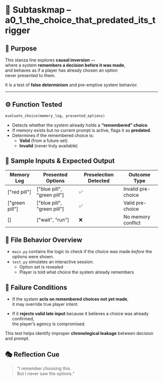 <!-- Save to: subtaskmap.md -->

# 🧭 Subtaskmap – a0_1_the_choice_that_predated_its_trigger

## 🎯 Purpose

This stanza line explores **causal inversion** —  
where a system **remembers a decision before it was made**,  
and behaves as if a player has already chosen an option  
never presented to them.

It is a test of **false determinism** and pre-emptive system behavior.

---

## ⚙️ Function Tested

```python
evaluate_choice(memory_log, presented_options)
```
- Detects whether the system already holds a **“remembered” choice**.
- If memory exists but no current prompt is active, flags it as **predated**.
- Determines if the remembered choice is:
  - **Valid** (from a future set)
  - **Invalid** (never truly available)

## 🧪 Sample Inputs & Expected Output

| Memory Log         | Presented Options             | Preselection Detected  | Outcome Type         |
|--------------------|-------------------------------|------------------------|----------------------|
| ["red pill"]       | ["blue pill", "green pill"]   | ✅                     | Invalid pre-choice   |
| ["green pill"]     | ["blue pill", "green pill"]   | ✅                     | Valid pre-choice     |
| []                 | ["wait", "run"]               | ❌                     | No memory conflict   |

## 📂 File Behavior Overview

- `main.py` contains the logic to check if the choice was made *before* the options were shown.
- `test.py` simulates an interactive session:
  - Option set is revealed
  - Player is told what choice the system already remembers

## 🔄 Failure Conditions

- If the system **acts on remembered choices not yet made**,  
  it may override true player intent.

- If it **rejects valid late input** because it believes a choice was already confirmed,  
  the player’s agency is compromised.

This test helps identify improper **chronological leakage** between decision and prompt.

## 🎭 Reflection Cue

> “I remember choosing this.  
> But I never saw the options.”
